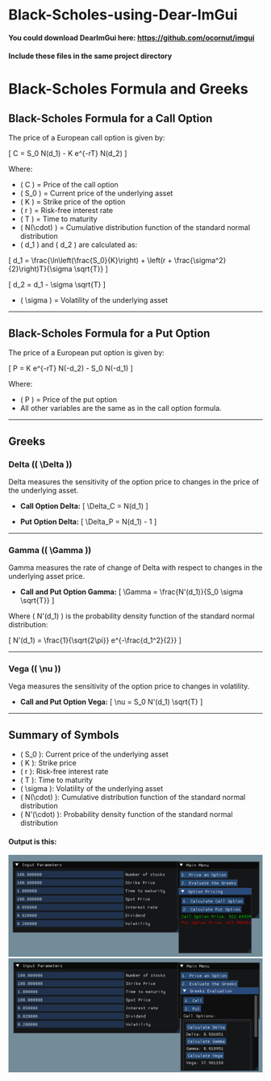 # Black-Scholes-using-Dear-ImGui

#### You could download DearImGui here: https://github.com/ocornut/imgui
#### Include these files in the same project directory
# Black-Scholes Formula and Greeks

## Black-Scholes Formula for a Call Option

The price of a European call option is given by:

\[
C = S_0 N(d_1) - K e^{-rT} N(d_2)
\]

Where:
- \( C \) = Price of the call option
- \( S_0 \) = Current price of the underlying asset
- \( K \) = Strike price of the option
- \( r \) = Risk-free interest rate
- \( T \) = Time to maturity
- \( N(\cdot) \) = Cumulative distribution function of the standard normal distribution
- \( d_1 \) and \( d_2 \) are calculated as:

\[
d_1 = \frac{\ln\left(\frac{S_0}{K}\right) + \left(r + \frac{\sigma^2}{2}\right)T}{\sigma \sqrt{T}}
\]

\[
d_2 = d_1 - \sigma \sqrt{T}
\]

- \( \sigma \) = Volatility of the underlying asset

---

## Black-Scholes Formula for a Put Option

The price of a European put option is given by:

\[
P = K e^{-rT} N(-d_2) - S_0 N(-d_1)
\]

Where:
- \( P \) = Price of the put option
- All other variables are the same as in the call option formula.

---

## Greeks

### Delta (\( \Delta \))

Delta measures the sensitivity of the option price to changes in the price of the underlying asset.

- **Call Option Delta:**
\[
\Delta_C = N(d_1)
\]

- **Put Option Delta:**
\[
\Delta_P = N(d_1) - 1
\]

---

### Gamma (\( \Gamma \))

Gamma measures the rate of change of Delta with respect to changes in the underlying asset price.

- **Call and Put Option Gamma:**
\[
\Gamma = \frac{N'(d_1)}{S_0 \sigma \sqrt{T}}
\]

Where \( N'(d_1) \) is the probability density function of the standard normal distribution:

\[
N'(d_1) = \frac{1}{\sqrt{2\pi}} e^{-\frac{d_1^2}{2}}
\]

---

### Vega (\( \nu \))

Vega measures the sensitivity of the option price to changes in volatility.

- **Call and Put Option Vega:**
\[
\nu = S_0 N'(d_1) \sqrt{T}
\]

---

## Summary of Symbols

- \( S_0 \): Current price of the underlying asset
- \( K \): Strike price
- \( r \): Risk-free interest rate
- \( T \): Time to maturity
- \( \sigma \): Volatility of the underlying asset
- \( N(\cdot) \): Cumulative distribution function of the standard normal distribution
- \( N'(\cdot) \): Probability density function of the standard normal distribution
#### Output is this:
![Alt text](Option.png)
![Alt text](Greek.png)
